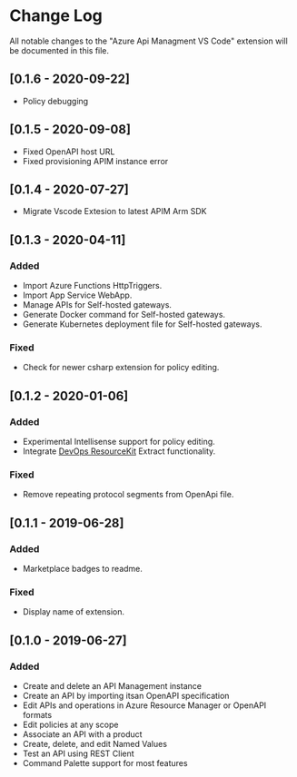 # Change Log
All notable changes to the "Azure Api Managment VS Code" extension will be documented in this file.

## [0.1.6 - 2020-09-22]

- Policy debugging

## [0.1.5 - 2020-09-08]

- Fixed OpenAPI host URL
- Fixed provisioning APIM instance error

## [0.1.4 - 2020-07-27]

- Migrate Vscode Extesion to latest APIM Arm SDK

## [0.1.3 - 2020-04-11]

### Added
- Import Azure Functions HttpTriggers.
- Import App Service WebApp.
- Manage APIs for Self-hosted gateways.
- Generate Docker command for Self-hosted gateways.
- Generate Kubernetes deployment file for Self-hosted gateways.

### Fixed
- Check for newer csharp extension for policy editing.

## [0.1.2 - 2020-01-06]

### Added
- Experimental Intellisense support for policy editing.
- Integrate [DevOps ResourceKit](https://github.com/Azure/azure-api-management-devops-resource-kit) Extract functionality.

### Fixed
- Remove repeating protocol segments from OpenApi file.

## [0.1.1 - 2019-06-28]

### Added
- Marketplace badges to readme.

### Fixed
- Display name of extension.

## [0.1.0 - 2019-06-27]

### Added
- Create and delete an API Management instance
- Create an API by importing itsan OpenAPI specification
- Edit APIs and operations in Azure Resource Manager or OpenAPI formats
- Edit policies at any scope
- Associate an API with a product
- Create, delete, and edit Named Values
- Test an API using REST Client
- Command Palette support for most features
